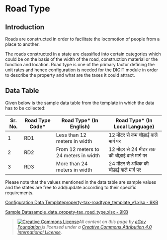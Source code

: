 # Road Type

## Introduction <a href="#introduction" id="introduction"></a>

Roads are constructed in order to facilitate the locomotion of people from a place to another.

The roads constructed in a state are classified into certain categories which could be on the basis of the width of the road, construction material or the function and location. Road type is one of the primary factor defining the unit rates and hence configuration is needed for the DIGIT module in order to describe the property and what are the taxes it could attract.

## Data Table <a href="#data-table" id="data-table"></a>

Given below is the sample data table from the template in which the data has to be collected:

| Sr. No. | Road Type Code\* | Road Type\* (In English)             | Road Type\* (In Local Language)              |
| ------- | ---------------- | ------------------------------------ | -------------------------------------------- |
| 1       | RD1              | Less than 12 meters in width         | 12 मीटर से कम चौड़ाई वाले मार्ग पर            |
| 2       | RD2              | From 12 meters to 24 meters in width | 12 मीटर से 24 मीटर तक की चौड़ाई वाले मार्ग पर |
| 3       | RD3              | More than 24 meters in width         | 24 मीटर से अधिक की चौड़ाई वाले मार्ग पर       |

Please note that the values mentioned in the data table are sample values and the states are free to add/update according to their specific requirements.

[Configuration Data Templateproperty-tax-roadtype\_template\_v1.xlsx - 9KB](https://firebasestorage.googleapis.com/v0/b/gitbook-28427.appspot.com/o/assets%2F-MERG\_iQW5oN4ukgXP8K%2Fsync%2Fef792e2699fa36d6508fbe418e880d040621808f.xlsx?generation=1602050606784218\&alt=media)

[Sample Datasample\_data\_propety-tax\_road\_type.xlsx - 9KB](https://firebasestorage.googleapis.com/v0/b/gitbook-28427.appspot.com/o/assets%2F-MERG\_iQW5oN4ukgXP8K%2Fsync%2F1ac1cd25b419603bcc481e2de186939016d1df08.xlsx?generation=1602050606660978\&alt=media)

> [![Creative Commons License](https://i.creativecommons.org/l/by/4.0/80x15.png)](http://creativecommons.org/licenses/by/4.0/)_All content on this page by_ [_eGov Foundation_ ](https://egov.org.in)_is licensed under a_ [_Creative Commons Attribution 4.0 International License_](http://creativecommons.org/licenses/by/4.0/)_._
